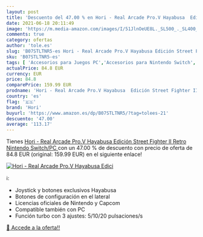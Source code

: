 ```yaml
---
layout: post
title: 'Descuento del 47.00 % en Hori - Real Arcade Pro.V Hayabusa  Edici'
date: 2021-06-18 20:11:49
image: 'https://m.media-amazon.com/images/I/51JlnOeUE8L._SL500_._SL400_.jpg'
comments: true
category: ofertas
author: 'tole.es'
slug: 'B07STLTNR5-es Hori - Real Arcade Pro.V Hayabusa Edición Street Fighter...'
sku: 'B07STLTNR5-es'
tags: [ 'Accesorios para Juegos PC','Accesorios para Nintendo Switch','Hardware y juegos para Nintendo Switch','Juegos y Accesorios para PC','Mandos de juego para PC','Mandos para Nintendo Switch','Videojuegos','hori','nintendo', ]
actualPrice: 84.8 EUR
currency: EUR
price: 84.8
comparePrice: 159.99 EUR
prodname: 'Hori - Real Arcade Pro.V Hayabusa  Edición Street Fighter II Retro  Nintendo Switch/PC '
country: 'es'
flag: '🇪🇸'
brand: 'Hori'
buyurl: 'https://www.amazon.es/dp/B07STLTNR5/?tag=tolees-21'
descuento: '47.00'
average: '113.17'
---
```


Tienes [Hori - Real Arcade Pro.V Hayabusa  Edición Street Fighter II Retro  Nintendo Switch/PC ](https://www.amazon.es/dp/B07STLTNR5/?tag=tolees-21) con un 47.00 % de descuento con precio de oferta de 84.8 EUR (original: 159.99 EUR) en el siguiente enlace!

[![Hori - Real Arcade Pro.V Hayabusa  Edici](https://m.media-amazon.com/images/I/51JlnOeUE8L._SL500_._SL400_.jpg)](https://www.amazon.es/dp/B07STLTNR5/?tag=tolees-21)

ℹ️:

- Joystick y botones exclusivos Hayabusa
- Botones de configuración en el lateral
- Licencias oficiales de Nintendo y Capcom
- Compatible también con PC
- Función turbo con 3 ajustes: 5/10/20 pulsaciones/s

[🛒 Accede a la oferta!!](https://www.amazon.es/dp/B07STLTNR5/?tag=tolees-21)

